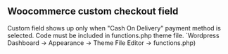 <h2> Woocommerce custom checkout field </h2>

Custom field shows up only when "Cash On Delivery" payment method is selected.
Code must be included in functions.php theme file.
`Wordpress Dashboard -> Appearance -> Theme File Editor -> functions.php)

